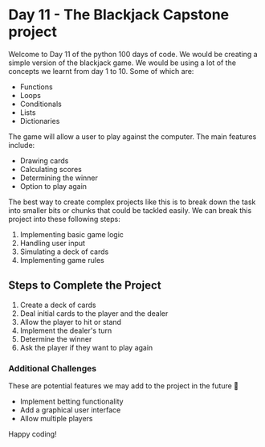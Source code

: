 # Day 11 - The Blackjack Capstone project

Welcome to Day 11 of the python 100 days of code. We would be creating a simple version of the blackjack game. We would be using a lot of the concepts we learnt from day 1 to 10. Some of which are:

- Functions
- Loops
- Conditionals
- Lists
- Dictionaries

The game will allow a user to play against the computer. The main features include:

- Drawing cards
- Calculating scores
- Determining the winner
- Option to play again

The best way to create complex projects like this is to break down the task into smaller bits or chunks that could be tackled easily. We can break this project into these following steps:

1. Implementing basic game logic
2. Handling user input
3. Simulating a deck of cards
4. Implementing game rules

## Steps to Complete the Project

1. Create a deck of cards
2. Deal initial cards to the player and the dealer
3. Allow the player to hit or stand
4. Implement the dealer's turn
5. Determine the winner
6. Ask the player if they want to play again

### Additional Challenges

These are potential features we may add to the project in the future 🚀

- Implement betting functionality
- Add a graphical user interface
- Allow multiple players

Happy coding!
